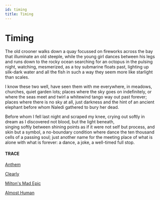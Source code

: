 ```yaml
---
id: timing
title: Timing 
---
```


# Timing

The old crooner walks down a quay
focussed on fireworks across the bay
that illuminate an old steeple,
while the young girl dances 
between his legs and runs down 
to the rocky ocean searching
for an octopus in the pulsing night,
watching, mesmerized, 
as a toy submarine floats past,
lighting up silk-dark water and 
all the fish in such a way they seem 
more like starlight than scales.

I know these two well, 
have seen them with me everywhere, 
in meadows, churches, quiet garden lots; 
places where the sky goes on indefinitely, 
or where the seas meet and twirl 
a whitewind tango way out past forever;
places where there is no sky at all, 
just darkness and the hint 
of an ancient elephant before whom
Naledi gathered to bury her dead.

Before whom I fell last night 
and scraped my knee,
crying out softly in dream 
as I discovered not blood, 
but the light beneath,  
singing softly between shining points
as if it were not self but process,
and skin but a symbol,
a no-boundary condition 
where dance the ten thousand cells 
of a passing soul;
just another name 
for the meeting place 
of what is alone 
with what is forever:
a dance, a joke, 
a well-timed full stop.


#### TRACE

[Anthem](https://www.youtube.com/watch?v=6wRYjtvIYK0 "Leonard Cohen")

[Clearly](https://www.youtube.com/watch?v=nJ9awW8vwIU&t=10 "Grace VanderWaal")

[Milton's Mad Epic](http://andytudhope.africa/playing-with-time-miltons-satan-similes-and-subversions/)

[Almost Human](https://www.goodreads.com/book/show/30719050-almost-human "Naledi == Star in Sotho")
